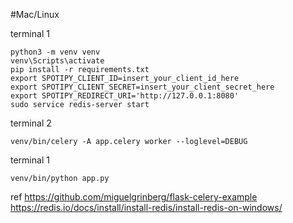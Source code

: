 #Mac/Linux

terminal 1
```
python3 -m venv venv
venv\Scripts\activate
pip install -r requirements.txt
export SPOTIPY_CLIENT_ID=insert_your_client_id_here
export SPOTIPY_CLIENT_SECRET=insert_your_client_secret_here
export SPOTIPY_REDIRECT_URI='http://127.0.0.1:8080'
sudo service redis-server start
```

terminal 2
```
venv/bin/celery -A app.celery worker --loglevel=DEBUG
```

terminal 1
```
venv/bin/python app.py
```

ref
<https://github.com/miguelgrinberg/flask-celery-example>
<https://redis.io/docs/install/install-redis/install-redis-on-windows/>
